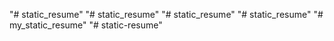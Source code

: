 "# static_resume" 
"# static_resume" 
"# static_resume" 
"# static_resume" 
"# my_static_resume" 
"# static-resume" 
